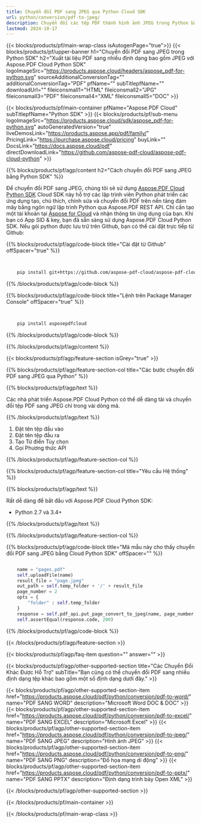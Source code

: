 ```yaml
---
title: Chuyển đổi PDF sang JPEG qua Python Cloud SDK
url: python/conversion/pdf-to-jpeg/
description: Chuyển đổi các tệp PDF thành hình ảnh JPEG trong Python bằng cách sử dụng Aspose.PDF Cloud SDK. Lý tưởng để chia sẻ nội dung hình ảnh.
lastmod: 2024-10-17
---
```


{{< blocks/products/pf/main-wrap-class isAutogenPage="true">}}
{{< blocks/products/pf/upper-banner h1="Chuyển đổi PDF sang JPEG trong Python SDK" h2="Xuất tài liệu PDF sang nhiều định dạng bao gồm JPEG với Aspose.PDF Cloud Python SDK" logoImageSrc="https://products.aspose.cloud/headers/aspose_pdf-for-python.svg" sourceAdditionalConversionTag="" additionalConversionTag="PDF" pfName="" subTitlepfName="" downloadUrl="" fileiconsmall1="HTML" fileiconsmall2="JPG" fileiconsmall3="PDF" fileiconsmall4="XML" fileiconsmall5="DOC" >}}

{{< blocks/products/pf/main-container pfName="Aspose.PDF Cloud" subTitlepfName="Python SDK" >}}
{{< blocks/products/pf/sub-menu logoImageSrc="https://products.aspose.cloud/sdk/aspose_pdf-for-python.svg"
autoGeneratedVersion="true"
liveDemosLink="https://products.aspose.app/pdf/family/" PricingLink="https://purchase.aspose.cloud/pricing" buyLink="" DocsLink="https://docs.aspose.cloud/pdf"  directDownloadLink="https://github.com/aspose-pdf-cloud/aspose-pdf-cloud-python" >}}

{{% blocks/products/pf/agp/content h2="Cách chuyển đổi PDF sang JPEG bằng Python SDK" %}}

Để chuyển đổi PDF sang JPEG, chúng tôi sẽ sử dụng
[Aspose.PDF Cloud Python SDK](https://products.aspose.cloud/pdf/python/)
Cloud SDK này hỗ trợ các lập trình viên Python phát triển các ứng dụng tạo, chú thích, chỉnh sửa và chuyển đổi PDF trên nền tảng đám mây bằng ngôn ngữ lập trình Python qua Aspose.PDF REST API. Chỉ cần tạo một tài khoản tại [Aspose for Cloud](https://dashboard.aspose.cloud/#/apps) và nhận thông tin ứng dụng của bạn. Khi bạn có App SID & key, bạn đã sẵn sàng sử dụng Aspose.PDF Cloud Python SDK. Nếu gói python được lưu trữ trên Github, bạn có thể cài đặt trực tiếp từ Github:

{{% blocks/products/pf/agp/code-block title="Cài đặt từ Github" offSpacer="true" %}}

```bash

     
    pip install git+https://github.com/aspose-pdf-cloud/aspose-pdf-cloud-python.git


```

{{% /blocks/products/pf/agp/code-block %}}

{{% blocks/products/pf/agp/code-block title="Lệnh trên Package Manager Console" offSpacer="true" %}}

```bash

     
    pip install asposepdfcloud


```

{{% /blocks/products/pf/agp/code-block %}}

{{% /blocks/products/pf/agp/content %}}

{{< blocks/products/pf/agp/feature-section isGrey="true" >}}

{{% blocks/products/pf/agp/feature-section-col title="Các bước chuyển đổi PDF sang JPEG qua Python" %}}

{{% blocks/products/pf/agp/text %}}

Các nhà phát triển Aspose.PDF Cloud Python có thể dễ dàng tải và chuyển đổi tệp PDF sang JPEG chỉ trong vài dòng mã.

{{% /blocks/products/pf/agp/text %}}

1. Đặt tên tệp đầu vào
1. Đặt tên tệp đầu ra
1. Tạo Từ điển Tùy chọn
1. Gọi Phương thức API

{{% /blocks/products/pf/agp/feature-section-col %}}

{{% blocks/products/pf/agp/feature-section-col title="Yêu cầu Hệ thống" %}}

{{% blocks/products/pf/agp/text %}}

Rất dễ dàng để bắt đầu với Aspose.PDF Cloud Python SDK:

* Python 2.7 và 3.4+

{{% /blocks/products/pf/agp/text %}}

{{% /blocks/products/pf/agp/feature-section-col %}}

{{% blocks/products/pf/agp/code-block title="Mã mẫu này cho thấy chuyển đổi PDF sang JPEG bằng Cloud Python SDK" offSpacer="" %}}

```python

    name = "pages.pdf"
    self.uploadFile(name) 
    result_file = "page.jpeg"
    out_path = self.temp_folder + '/' + result_file
    page_number = 2
    opts = {
        "folder" : self.temp_folder
    }
    response = self.pdf_api.put_page_convert_to_jpeg(name, page_number, out_path, **opts)
    self.assertEqual(response.code, 200)
```

{{% /blocks/products/pf/agp/code-block %}}

{{< /blocks/products/pf/agp/feature-section >}}

{{< blocks/products/pf/agp/faq-item question="" answer="" >}}

{{< blocks/products/pf/agp/other-supported-section title="Các Chuyển Đổi Khác Được Hỗ Trợ" subTitle="Bạn cũng có thể chuyển đổi PDF sang nhiều định dạng tệp khác bao gồm một số định dạng dưới đây." >}}

{{< blocks/products/pf/agp/other-supported-section-item href="https://products.aspose.cloud/pdf/python/conversion/pdf-to-word/" name="PDF SANG WORD" description="Microsoft Word DOC & DOC" >}}
{{< blocks/products/pf/agp/other-supported-section-item href="https://products.aspose.cloud/pdf/python/conversion/pdf-to-excel/" name="PDF SANG EXCEL" description="Microsoft Excel" >}}
{{< blocks/products/pf/agp/other-supported-section-item href="https://products.aspose.cloud/pdf/python/conversion/pdf-to-jpeg/" name="PDF SANG JPEG" description="Hình ảnh JPEG" >}}
{{< blocks/products/pf/agp/other-supported-section-item href="https://products.aspose.cloud/pdf/python/conversion/pdf-to-png/" name="PDF SANG PNG" description="Đồ họa mạng di động" >}}
{{< blocks/products/pf/agp/other-supported-section-item href="https://products.aspose.cloud/pdf/python/conversion/pdf-to-pptx/" name="PDF SANG PPTX" description="Định dạng trình bày Open XML" >}}

{{< /blocks/products/pf/agp/other-supported-section >}}

{{< /blocks/products/pf/main-container >}}

{{< /blocks/products/pf/main-wrap-class >}}



